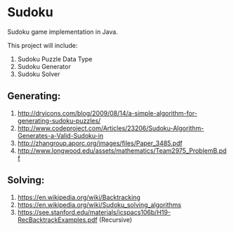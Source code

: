 # Sudoku
Sudoku game implementation in Java.  

This project will include:

1. Sudoku Puzzle Data Type
2. Sudoku Generator
3. Sudoku Solver

## Generating:
1. http://dryicons.com/blog/2009/08/14/a-simple-algorithm-for-generating-sudoku-puzzles/
2. http://www.codeproject.com/Articles/23206/Sudoku-Algorithm-Generates-a-Valid-Sudoku-in
3. http://zhangroup.aporc.org/images/files/Paper_3485.pdf
4. http://www.longwood.edu/assets/mathematics/Team2975_ProblemB.pdf

## Solving:
1. https://en.wikipedia.org/wiki/Backtracking
2. https://en.wikipedia.org/wiki/Sudoku_solving_algorithms
3. https://see.stanford.edu/materials/icspacs106b/H19-RecBacktrackExamples.pdf (Recursive)
